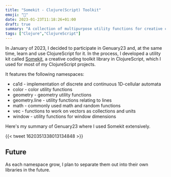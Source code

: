 ```yaml
---
title: "Somekit - Clojure(Script) Toolkit"
emoji: "🧰"
date: 2023-01-23T11:18:26+01:00
draft: true
summary: "A collection of multipurpose utility functions for creative coding in Clojure(Script)."
tags: ["Clojure","ClojureScript"]
---
```


In January of 2023, I decided to participate in Genuary23 and, at the same
time, learn and use ClojureScript for it. In the process, I developed a utility
kit called [Somekit](https://github.com/somecho/somekit), a creative coding
toolkit library in ClojureScript, which I used for most of my ClojureScript
projects.

It features the following namespaces: 
- ca1d - implementation of discrete and continuous 1D-cellular automata
- color - color utility functions
- geometry - geometry utility functions
- geometry.line - utility functions relating to lines
- math - commonly used math and random functions
- vec - functions to work on vectors as collections and units
- window - utility functions for window dimensions

Here's my summary of Genuary23 where I used Somekit extensively.

{{< tweet 1620351338013134848 >}}

## Future

As each namespace grow, I plan to separate them out into their own
libraries in the future. 

